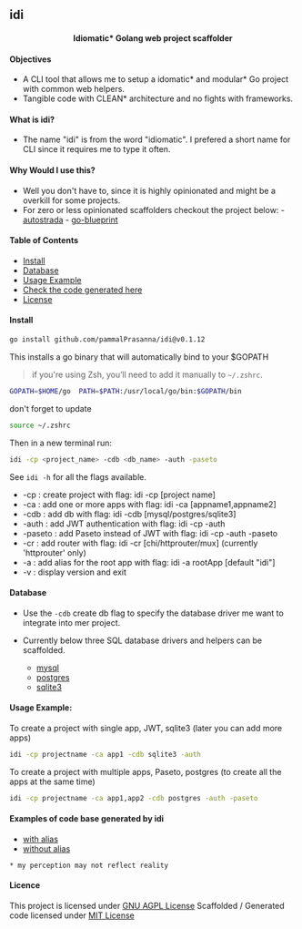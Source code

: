 <h2>idi</h2> 
<div style="text-align: center;">
  <h4>
	Idiomatic* Golang web project scaffolder
  </h4>
</div>

<h4>Objectives</h4>

- A CLI tool that allows me to setup a idomatic* and modular* Go project with common web helpers.
- Tangible code with CLEAN* architecture and no fights with frameworks.
  
<h4> What is idi?</h4>

- The name "idi" is from the word "idiomatic". I prefered a short name for CLI since it requires me to type it often.


<h4>Why Would I use this?</h4>

- Well you don't have to, since it is highly opinionated and might be a overkill for some projects.
- For zero or less opinionated scaffolders checkout the project below:
      - [autostrada](autostrada.dev) 
      - [go-blueprint](https://github.com/Melkeydev/go-blueprint) 
  

<h4>Table of Contents</h4>

- [Install](#install)
- [Database](#database-support)
- [Usage Example](#usage-example)
- [Check the code generated here](#gen-code)
- [License](#license)

<a id="install"></a>
<h4>
  Install
</h4>

```bash
go install github.com/pammalPrasanna/idi@v0.1.12
```

This installs a go binary that will automatically bind to your $GOPATH

> if you're using Zsh, you’ll need to add it manually to `~/.zshrc`.

```bash
GOPATH=$HOME/go  PATH=$PATH:/usr/local/go/bin:$GOPATH/bin
```

don't forget to update

```bash
source ~/.zshrc
```

Then in a new terminal run:

```bash
idi -cp <project_name> -cdb <db_name> -auth -paseto
```

See `idi -h` for all the flags available.

-  -cp : create project with flag: idi -cp [project name]
-  -ca : add one or more apps with flag: idi -ca [appname1,appname2]
-  -cdb : add db with flag: idi -cdb [mysql/postgres/sqlite3]
-  -auth : add JWT authentication with flag: idi -cp -auth
-  -paseto : add Paseto instead of JWT with flag: idi -cp -auth -paseto
-  -cr : add router with flag: idi -cr [chi/httprouter/mux] (currently 'httprouter' only)
-  -a : add alias for the root app with flag: idi -a rootApp [default "idi"]
-  -v :   display version and exit

<a id="database-support"></a>

<h4>
  Database 
</h4>

- Use the `-cdb` create db flag to specify the database driver me want to integrate into mer project.
- Currently below three SQL database drivers and helpers can be scaffolded.

  - [mysql](https://github.com/go-sql-driver/mysql)
  - [postgres](https://github.com/jackc/pgx/)
  - [sqlite3](https://github.com/mattn/go-sqlite3)


<a id="usage-example"></a>
<h4>
  Usage Example: 
</h4>

To create a project with single app, JWT, sqlite3 (later you can add more apps)
```bash
idi -cp projectname -ca app1 -cdb sqlite3 -auth
```
To create a project with multiple apps, Paseto, postgres (to create all the apps at the same time)
```bash
idi -cp projectname -ca app1,app2 -cdb postgres -auth -paseto
```

<a id="gen-code"></a>
<h4>
  Examples of code base generated by idi
</h4>

- [with alias](https://github.com/pammalPrasanna/idi/tree/main/examples/with-alias)
- [without alias](https://github.com/pammalPrasanna/idi/tree/main/examples/without-alias)


```* my perception may not reflect reality```


<a id="license"></a>
<h4>
  Licence
</h4>

This project is licensed under [GNU AGPL License](./LICENSE)
Scaffolded / Generated code licensed under [MIT License](https://opensource.org/license/mit)